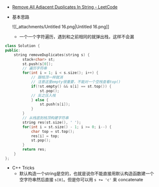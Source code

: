 - [Remove All Adjacent Duplicates In String - LeetCode](https://leetcode.com/problems/remove-all-adjacent-duplicates-in-string/description/)
- 基本思路
    
    ![[_attachments/Untitled 16.png|Untitled 16.png]]
    
    - 一个一个字符遍历，遇到和之前相同的就弹出栈，这样不会漏

```C++
class Solution {
public:
    string removeDuplicates(string s) {
        stack<char> st;
        st.push(s[0]);
        // 遍历字符串
        for(int i = 1; i < s.size(); i++) {
            // 跟栈顶一样就消
            // 注意这里empty很重要，不能对一个空栈查看top()
            if(!st.empty() && s[i] == st.top()) {
                st.pop();
            // 反之压入栈
            } else {
                st.push(s[i]);
            }
        }
        // 从栈底到栈顶构建字符串
        string res(st.size(), ' ');
        for(int i = st.size() - 1; i >= 0; i--) {
            char top = st.top();
            res[i] = top;
            st.pop();
        }
        return res;
    }
};
```

- C++ Tricks
    - 默认构造一个string是空的，也就是说你不能直接用默认构造函数建一个空字符串然后直接 `s[0]`。但是你可以用 `s += 'c'` 来 concatenate